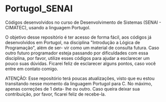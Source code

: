 # Portugol_SENAI
Códigos desenvolvidos no curso de Desenvolvimento de Sistemas (SENAI - CIMATEC), usando a linguagem Portugol.

O objetivo desse repositório é ter acesso de forma fácil, aos códigos já desenvolvidos em Portugol, na disciplina "Introdução a Lógica de Programação", além de ser-
vir como um material de consulta futura. Caso outro futuro programador esteja passando por dificuldades com essa disciplina, por favor, utilize esses códigos para
ajudar a esclarecer um pouco suas dúvidas. Ficarei feliz de esclarecer alguns pontos, caso você entre em contato comigo.

ATENÇÃO: Esse repositório terá poucas atualizações, visto que eu estou transitando nesse momento da linguagem Portugol para C. No máximo, apenas correções de 1 deta-
lhe ou outro. Caso queira deixar sua contribuição, por favor, ficarei feliz de recebe-la.
